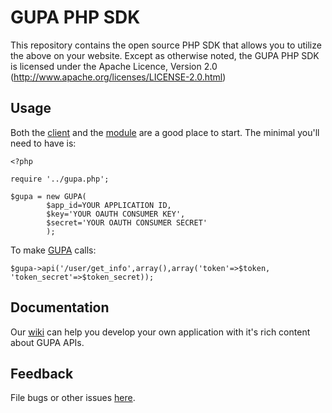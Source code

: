 GUPA PHP SDK
================

This repository contains the open source PHP SDK that allows you to utilize the
above on your website. Except as otherwise noted, the GUPA PHP SDK
is licensed under the Apache Licence, Version 2.0
(http://www.apache.org/licenses/LICENSE-2.0.html)


Usage
-----

Both the [client][client] and the [module][module] are a good place to start. The minimal you'll need to
have is:

    <?php

    require '../gupa.php';

    $gupa = new GUPA(
			$app_id=YOUR APPLICATION ID,
			$key='YOUR OAUTH CONSUMER KEY',
			$secret='YOUR OAUTH CONSUMER SECRET'
			);
			

To make [GUPA][GUPA] calls:

    $gupa->api('/user/get_info',array(),array('token'=>$token, 'token_secret'=>$token_secret));


[client]: http://github.com/mtrcn/GUPA-PHP-SDK/blob/master/client/index.php
[module]: http://github.com/mtrcn/GUPA-PHP-SDK/blob/master/module/index.php
[GUPA]: http://www.geomatikuygulamalar.com/gupa


Documentation
--------
Our [wiki] can help you develop your own application with it's rich content about GUPA APIs.

[wiki]: http://www.geomatikuygulamalar.com/wiki

Feedback
--------

File bugs or other issues [here][issues].

[issues]: http://github.com/mtrcn/GUPA-PHP-SDK/issues
